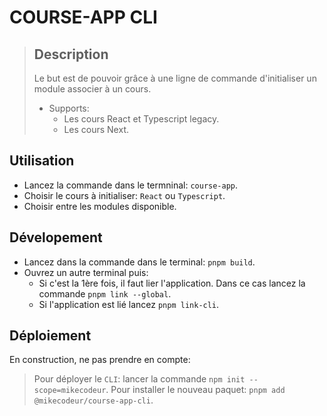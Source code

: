 # COURSE-APP CLI

> ## Description
>
> Le but est de pouvoir grâce à une ligne de commande d'initialiser un module associer à un cours.
>
> - Supports:
>   - Les cours React et Typescript legacy.
>   - Les cours Next.

## Utilisation

- Lancez la commande dans le termninal: `course-app`.
- Choisir le cours à initialiser: `React` ou `Typescript`.
- Choisir entre les modules disponible.

## Dévelopement

- Lancez dans la commande dans le terminal: `pnpm build`.
- Ouvrez un autre terminal puis:
  - Si c'est la 1ère fois, il faut lier l'application. Dans ce cas lancez la commande `pnpm link --global`.
  - Si l'application est lié lancez `pnpm link-cli`.

## Déploiement

En construction, ne pas prendre en compte:

> Pour déployer le `CLI`: lancer la commande `npm init --scope=mikecodeur`.
> Pour installer le nouveau paquet: `pnpm add @mikecodeur/course-app-cli`.
